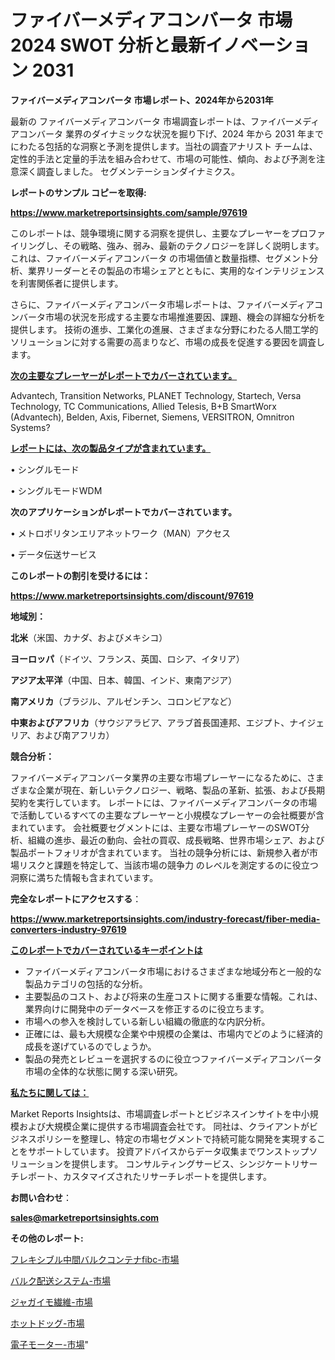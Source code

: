 # ファイバーメディアコンバータ 市場 2024 SWOT 分析と最新イノベーション 2031

<strong>ファイバーメディアコンバータ 市場レポート、2024年から2031年</strong>

最新の ファイバーメディアコンバータ 市場調査レポートは、ファイバーメディアコンバータ 業界のダイナミックな状況を掘り下げ、2024 年から 2031 年までにわたる包括的な洞察と予測を提供します。当社の調査アナリスト チームは、定性的手法と定量的手法を組み合わせて、市場の可能性、傾向、および予測を注意深く調査しました。 セグメンテーションダイナミクス。



<strong>レポートのサンプル コピーを取得:</strong> <a href=https://www.marketreportsinsights.com/sample/97619>

<strong><u>https://www.marketreportsinsights.com/sample/97619</u></strong></a>

このレポートは、競争環境に関する洞察を提供し、主要なプレーヤーをプロファイリングし、その戦略、強み、弱み、最新のテクノロジーを詳しく説明します。 これは、ファイバーメディアコンバータ の市場価値と数量指標、セグメント分析、業界リーダーとその製品の市場シェアとともに、実用的なインテリジェンスを利害関係者に提供します。

さらに、ファイバーメディアコンバータ市場レポートは、ファイバーメディアコンバータ市場の状況を形成する主要な市場推進要因、課題、機会の詳細な分析を提供します。 技術の進歩、工業化の進展、さまざまな分野にわたる人間工学的ソリューションに対する需要の高まりなど、市場の成長を促進する要因を調査します。



<strong><u>次の主要なプレーヤーがレポートでカバーされています。</u></strong>

Advantech, Transition Networks, PLANET Technology, Startech, Versa Technology, TC Communications, Allied Telesis, B+B SmartWorx (Advantech), Belden, Axis, Fibernet, Siemens, VERSITRON, Omnitron Systems?



<strong><u><b>レポートには、次の製品タイプが含まれています。</b></u></strong>

• シングルモード

• シングルモードWDM



<strong><b>次のアプリケーションがレポートでカバーされています。</b></strong>

• メトロポリタンエリアネットワーク（MAN）アクセス

• データ伝送サービス



<strong><b>このレポートの割引を受けるには：</b></strong><a href=https://www.marketreportsinsights.com/discount/97619>

<strong><u>https://www.marketreportsinsights.com/discount/97619</u></strong></a>



<strong>地域別：</strong>



<strong>北米</strong>（米国、カナダ、およびメキシコ）



<strong>ヨーロッパ</strong>（ドイツ、フランス、英国、ロシア、イタリア）



<strong>アジア太平洋</strong>（中国、日本、韓国、インド、東南アジア）



<strong>南アメリカ</strong>（ブラジル、アルゼンチン、コロンビアなど）



<strong>中東およびアフリカ</strong>（サウジアラビア、アラブ首長国連邦、エジプト、ナイジェリア、および南アフリカ）



<strong>競合分析：</strong>

ファイバーメディアコンバータ業界の主要な市場プレーヤーになるために、さまざまな企業が現在、新しいテクノロジー、戦略、製品の革新、拡張、および長期契約を実行しています。 レポートには、ファイバーメディアコンバータの市場で活動しているすべての主要なプレーヤーと小規模なプレーヤーの会社概要が含まれています。 会社概要セグメントには、主要な市場プレーヤーのSWOT分析、組織の進歩、最近の動向、会社の買収、成長戦略、世界市場シェア、および製品ポートフォリオが含まれています。 当社の競争分析には、新規参入者が市場リスクと課題を特定して、当該市場の競争力 のレベルを測定するのに役立つ洞察に満ちた情報も含まれています。



<strong>完全なレポートにアクセスする</strong>：

<a href=https://www.marketreportsinsights.com/industry-forecast/fiber-media-converters-industry-97619>

<strong><u>https://www.marketreportsinsights.com/industry-forecast/fiber-media-converters-industry-97619</u></strong></a>



<strong><u><b>このレポートでカバーされているキーポイントは</b></u></strong>
<ul>
  <li>ファイバーメディアコンバータ市場におけるさまざまな地域分布と一般的な製品カテゴリの包括的な分析。</li>
  <li>主要製品のコスト、および将来の生産コストに関する重要な情報。これは、業界向けに開発中のデータベースを修正するのに役立ちます。</li>
  <li>市場への参入を検討している新しい組織の徹底的な内訳分析。</li>
  <li>正確には、最も大規模な企業や中規模の企業は、市場内でどのように経済的成長を遂げているのでしょうか。</li>
  <li>製品の発売とレビューを選択するのに役立つファイバーメディアコンバータ市場の全体的な状態に関する深い研究。</li>
</ul>


<strong><u><b>私たちに関しては：</b></u></strong>

Market Reports Insightsは、市場調査レポートとビジネスインサイトを中小規模および大規模企業に提供する市場調査会社です。 同社は、クライアントがビジネスポリシーを整理し、特定の市場セグメントで持続可能な開発を実現することをサポートしています。 投資アドバイスからデータ収集までワンストップソリューションを提供します。 コンサルティングサービス、シンジケートリサーチレポート、カスタマイズされたリサーチレポートを提供します。



<strong><b>お問い合わせ</b></strong>：

<a href=mailto:sales@marketreportsinsights.com>

<strong><u>sales@marketreportsinsights.com</u></strong></a>



<strong>その他のレポート:</strong>

<a href=https://www.linkedin.com/pulse/フレキシブル中間バルクコンテナfibc-市場-2023-最新の-cagr-および成長分析-2030-pr-news-hub-neydf/>フレキシブル中間バルクコンテナfibc-市場</a>

<a href=https://www.linkedin.com/pulse/バルク配送システム-市場-2023-競争分析と事業成長-2030-data-dive-discoveries-24-analysis-wkt4f/>バルク配送システム-市場</a>

<a href=https://www.linkedin.com/pulse/ジャガイモ繊維-市場-2023-推進要因と成長機会-2030-pr-news-hub-wassf/>ジャガイモ繊維-市場</a>

<a href=https://www.linkedin.com/pulse/ホットドッグ-市場-2023-総利益と主要ベンダー-2030-pr-news-hub-hg0yf/>ホットドッグ-市場</a>

<a href=https://www.linkedin.com/pulse/電子モーター-市場-2023-総合分析と事業成長戦略-2030-data-dive-discoveries-24-analysis-jjx1f/>電子モーター-市場</a>"
